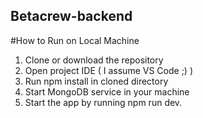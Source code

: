 ## Betacrew-backend

#How to Run on Local Machine

1. Clone or download the repository
2. Open project IDE ( I assume VS Code ;) )
3. Run npm install in cloned directory
4. Start MongoDB service in your machine
5. Start the app by running npm run dev.
